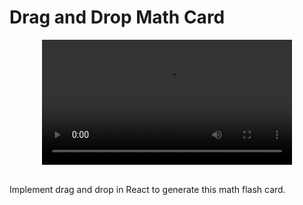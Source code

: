 # Drag and Drop Math Card

<div align="center" ><video src='https://user-images.githubusercontent.com/18037904/145698923-4d8d9e2c-cff4-4749-95b1-3b3831c849c6.mp4' width="400"/></div>

<br>

Implement drag and drop in React to generate this math flash card.
